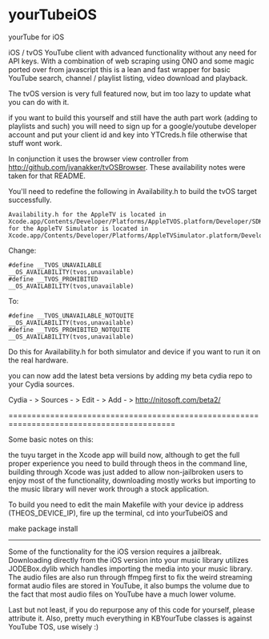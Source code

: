 # yourTubeiOS
yourTube for iOS

iOS / tvOS YouTube client with advanced functionality without any need for API keys. With a combination of web scraping using ONO and some magic ported over from javascript this is a lean and fast wrapper for basic YouTube search, channel / playlist listing, video download and playback.

The tvOS version is very full featured now, but im too lazy to update what you can do with it.

if you want to build this yourself and still have the auth part work (adding to playlists and such) you will need to sign up for a google/youtube developer account and put your client id and key into YTCreds.h file otherwise that stuff wont work.

In conjunction it uses the browser view controller from http://github.com/jvanakker/tvOSBrowser. These availability notes were taken for that README.

You'll need to redefine the following in Availability.h to build the tvOS target successfully.
```
Availability.h for the AppleTV is located in Xcode.app/Contents/Developer/Platforms/AppleTVOS.platform/Developer/SDKs/AppleTVOS.sdk/usr/include/Availability.h for the AppleTV Simulator is located in Xcode.app/Contents/Developer/Platforms/AppleTVSimulator.platform/Developer/SDKs/AppleTVSimulator.sdk/usr/include
```
Change:
```
#define __TVOS_UNAVAILABLE                    __OS_AVAILABILITY(tvos,unavailable)
#define __TVOS_PROHIBITED                     __OS_AVAILABILITY(tvos,unavailable)
```
To:
```
#define __TVOS_UNAVAILABLE_NOTQUITE                    __OS_AVAILABILITY(tvos,unavailable)
#define __TVOS_PROHIBITED_NOTQUITE                     __OS_AVAILABILITY(tvos,unavailable)
```
Do this for Availability.h for both simulator and device if you want to run it on the real hardware.


you can now add the latest beta versions by adding my beta cydia repo to your Cydia sources.

Cydia - > Sources - > Edit - > Add - > http://nitosoft.com/beta2/


==========================================================================================

Some basic notes on this:

the tuyu target in the Xcode app will build now, although to get the full proper experience you need to
build through theos in the command line, building through Xcode was just added to allow non-jailbroken
users to enjoy most of the functionality, downloading mostly works but importing to the music library
will never work through a stock application.

To build you need to edit the main Makefile with your device ip address (THEOS_DEVICE_IP), fire up the terminal, cd into yourTubeiOS and 

make package install

---

Some of the functionality for the iOS version requires a jailbreak. Downloading directly from the iOS version into your music library utilizes JODEBox.dylib which handles importing the media into your music library. The audio files are also run through ffmpeg first to fix the weird streaming format audio files are stored in YouTube, it also bumps the volume due to the fact that most audio files on YouTube have a much lower volume.


Last but not least, if you do repurpose any of this code for yourself, please attribute it. Also, pretty much everything in KBYourTube classes is against YouTube TOS, use wisely :)

